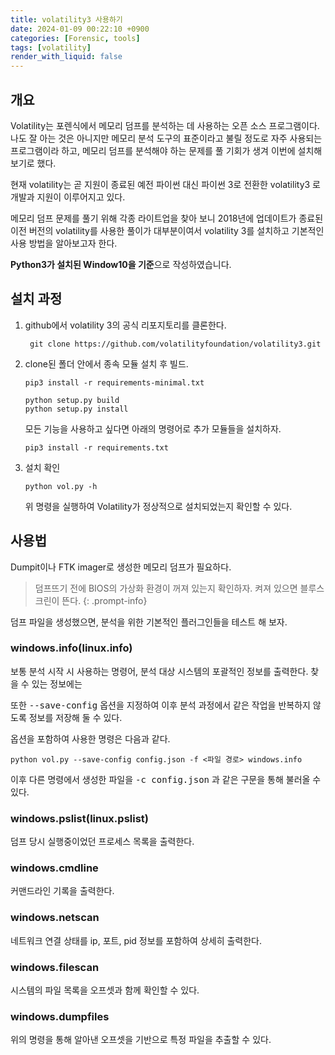 ```yaml
---
title: volatility3 사용하기
date: 2024-01-09 00:22:10 +0900
categories: [Forensic, tools]
tags: [volatility]
render_with_liquid: false
---
```


## 개요
Volatility는 포렌식에서 메모리 덤프를 분석하는 데 사용하는 오픈 소스 프로그램이다.
나도 잘 아는 것은 아니지만 메모리 분석 도구의 표준이라고 불릴 정도로 자주 사용되는 프로그램이라 하고,
메모리 덤프를 분석해야 하는 문제를 풀 기회가 생겨 이번에 설치해보기로 했다.

현재 volatility는 곧 지원이 종료된 예전 파이썬 대신 파이썬 3로 전환한 volatility3 로 개발과 지원이 이루어지고 있다.

메모리 덤프 문제를 풀기 위해 각종 라이트업을 찾아 보니 2018년에 업데이트가 종료된 이전 버전의 volatility를 사용한 풀이가 대부분이여서 volatility 3를 설치하고 기본적인 사용 방법을 알아보고자 한다.

<b>Python3가 설치된 Window10을 기준</b>으로 작성하였습니다.

## 설치 과정

1. github에서 volatility 3의 공식 리포지토리를 클론한다.  

    ```shell
     git clone https://github.com/volatilityfoundation/volatility3.git 
    ```

2. clone된 폴더 안에서 종속 모듈 설치 후 빌드.  

    ```shell
    pip3 install -r requirements-minimal.txt

    python setup.py build
    python setup.py install    
    ```

    모든 기능을 사용하고 싶다면 아래의 명령어로 추가 모듈들을 설치하자.

    ```shell
    pip3 install -r requirements.txt
    ```

3. 설치 확인

    ```shell
    python vol.py -h
    ```
    위 명령을 실행하여 Volatility가 정상적으로 설치되었는지 확인할 수 있다.



## 사용법

Dumpit이나 FTK imager로 생성한 메모리 덤프가 필요하다.
> 덤프뜨기 전에 BIOS의 가상화 환경이 꺼져 있는지 확인하자. 켜져 있으면 블루스크린이 뜬다.
{: .prompt-info}

덤프 파일을 생성했으면, 분석을 위한 기본적인 플러그인들을 테스트 해 보자.

### windows.info(linux.info)

보통 분석 시작 시 사용하는 명령어, 분석 대상 시스템의 포괄적인 정보를 출력한다.
찾을 수 있는 정보에는  

또한 <kbd>--save-config</kbd> 옵션을 지정하여 이후 분석 과정에서 같은 작업을 반복하지 않도록 정보를 저장해 둘 수 있다.

옵션을 포함하여 사용한 명령은 다음과 같다.
```shell
python vol.py --save-config config.json -f <파일 경로> windows.info
```

이후 다른 명령에서 생성한 파일을 <kbd>-c config.json</kbd> 과 같은 구문을 통해 불러올 수 있다.

### windows.pslist(linux.pslist)

덤프 당시 실행중이었던 프로세스 목록을 출력한다.

### windows.cmdline

커맨드라인 기록을 출력한다.

### windows.netscan

네트워크 연결 상태를 ip, 포트, pid 정보를 포함하여 상세히 출력한다.

### windows.filescan

시스템의 파일 목록을 오프셋과 함께 확인할 수 있다.

### windows.dumpfiles

위의 명령을 통해 알아낸 오프셋을 기반으로 특정 파일을 추출할 수 있다.